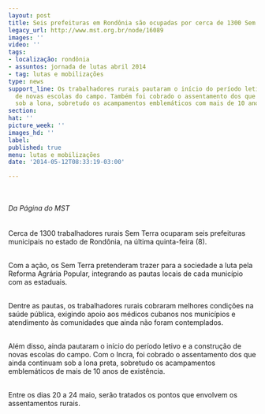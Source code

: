 ```yaml
---
layout: post
title: Seis prefeituras em Rondônia são ocupadas por cerca de 1300 Sem Terra
legacy_url: http://www.mst.org.br/node/16089
images: ''
video: ''
tags:
- localização: rondônia
- assuntos: jornada de lutas abril 2014
- tag: lutas e mobilizações
type: news
support_line: Os trabalhadores rurais pautaram o início do período letivo e a construção
  de novas escolas do campo. Também foi cobrado o assentamento dos que ainda continuam
  sob a lona, sobretudo os acampamentos emblemáticos com mais de 10 anos.
section: 
hat: ''
picture_week: ''
images_hd: ''
label: 
published: true
menu: lutas e mobilizações
date: '2014-05-12T08:33:19-03:00'

---
```

<p><em><br><br>Da Página do MST<br></em><br><br>Cerca de 1300 trabalhadores rurais Sem Terra ocuparam seis prefeituras municipais no estado de Rondônia, na última quinta-feira (8).</p><p><br>Com a ação, os Sem Terra pretenderam trazer para a sociedade a luta pela Reforma Agrária Popular, integrando as pautas locais de cada município com as estaduais.&nbsp;</p><p><br>Dentre as pautas, os trabalhadores rurais cobraram melhores condições na saúde pública, exigindo apoio aos médicos cubanos nos municípios e atendimento às comunidades que ainda não foram contemplados.</p><p><br>Além disso, ainda pautaram o início do período letivo e a construção de novas escolas do campo. Com o Incra, foi cobrado o assentamento dos que ainda continuam sob a lona preta, sobretudo os acampamentos emblemáticos de mais de 10 anos de existência.&nbsp;</p><p><br>Entre os dias 20 a 24 maio, serão tratados os pontos que envolvem os assentamentos rurais.</p><div>&nbsp;</div>

